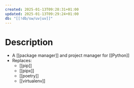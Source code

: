 ```yaml
---
created: 2025-01-13T09:28:31+01:00
updated: 2025-01-13T09:29:24+01:00
db: "[[!db/sw/uv|uv]]"
---
```

# Description
- A [[package manager]] and project manager for [[Python]]
- Replaces:
	- [[pip]]
	- [[pipx]]
	- [[poetry]]
	- [[virtualenv]]